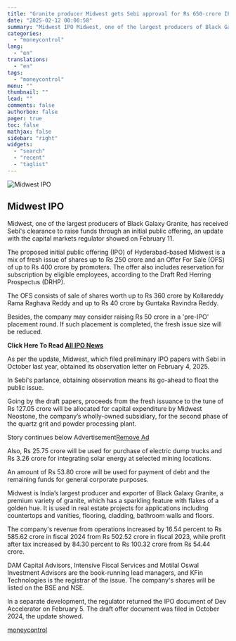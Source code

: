 ```yaml
---
title: "Granite producer Midwest gets Sebi approval for Rs 650-crore IPO"
date: "2025-02-12 00:00:58"
summary: "Midwest IPO Midwest, one of the largest producers of Black Galaxy Granite, has received Sebi's clearance to raise funds through an initial public offering, an update with the capital markets regulator showed on February 11.The proposed initial public offering (IPO) of Hyderabad-based Midwest is a mix of fresh issue of..."
categories:
  - "moneycontrol"
lang:
  - "en"
translations:
  - "en"
tags:
  - "moneycontrol"
menu: ""
thumbnail: ""
lead: ""
comments: false
authorbox: false
pager: true
toc: false
mathjax: false
sidebar: "right"
widgets:
  - "search"
  - "recent"
  - "taglist"
---
```


![Midwest IPO](//stat1.moneycontrol.com/mcnews//images/grey_bg.gif "Midwest IPO")

Midwest IPO
-----------

 

Midwest, one of the largest producers of Black Galaxy Granite, has received Sebi's clearance to raise funds through an initial public offering, an update with the capital markets regulator showed on February 11.

The proposed initial public offering (IPO) of Hyderabad-based Midwest is a mix of fresh issue of shares up to Rs 250 crore and an Offer For Sale (OFS) of up to Rs 400 crore by promoters. The offer also includes reservation for subscription by eligible employees, according to the Draft Red Herring Prospectus (DRHP).

The OFS consists of sale of shares worth up to Rs 360 crore by Kollareddy Rama Raghava Reddy and up to Rs 40 crore by Guntaka Ravindra Reddy.

Besides, the company may consider raising Rs 50 crore in a 'pre-IPO' placement round. If such placement is completed, the fresh issue size will be reduced.

**Click Here To Read [All IPO News](https://www.moneycontrol.com/ipo/)**

As per the update, Midwest, which filed preliminary IPO papers with Sebi in October last year, obtained its observation letter on February 4, 2025.

In Sebi's parlance, obtaining observation means its go-ahead to float the public issue.

Going by the draft papers, proceeds from the fresh issuance to the tune of Rs 127.05 crore will be allocated for capital expenditure by Midwest Neostone, the company’s wholly-owned subsidiary, for the second phase of the quartz grit and powder processing plant.

Story continues below Advertisement[Remove Ad](https://www.moneycontrol.com/promos/pro.php)

Also, Rs 25.75 crore will be used for purchase of electric dump trucks and Rs 3.26 crore for integrating solar energy at selected mining locations.

An amount of Rs 53.80 crore will be used for payment of debt and the remaining funds for general corporate purposes.

Midwest is India’s largest producer and exporter of Black Galaxy Granite, a premium variety of granite, which has a sparkling feature with flakes of a golden hue. It is used in real estate projects for applications including countertops and vanities, flooring, cladding, bathroom walls and floors.

The company's revenue from operations increased by 16.54 percent to Rs 585.62 crore in fiscal 2024 from Rs 502.52 crore in fiscal 2023, while profit after tax increased by 84.30 percent to Rs 100.32 crore from Rs 54.44 crore.

DAM Capital Advisors, Intensive Fiscal Services and Motilal Oswal Investment Advisors are the book-running lead managers, and KFin Technologies is the registrar of the issue. The company's shares will be listed on the BSE and NSE.

In a separate development, the regulator returned the IPO document of Dev Accelerator on February 5. The draft offer document was filed in October 2024, the update showed.

[moneycontrol](https://www.moneycontrol.com/news/business/ipo/granite-producer-midwest-gets-sebi-approval-for-rs-650-crore-ipo-12937558.html)
